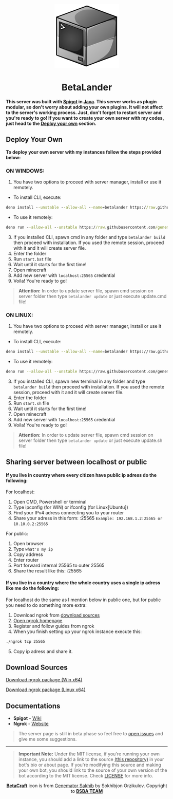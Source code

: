 <p align="center"><a href="https://t.me/bsba_group"><img src="assets/repo/betacraft.png" width="200" height="200"></a><h1 align="center">BetaLander</h1></p>

**This server was built with [Spigot](https://www.spigotmc.org/) in [Java](https://www.java.com/en/). This server works as plugin modular, so don't worry about adding your own plugins. It will not affect to the server's working process. Just, don't forget to restart server and you're ready to go!
If you want to create your own server with my codes, just head to the [Deploy your own](#deploy-your-own) section.**
 
## Deploy Your Own
**To deploy your own server with my instances follow the steps provided below:**

### ON WINDOWS:

1. You have two options to proceed with server manager, install or use it remotely.
- To install CLI, execute:
```cmd
deno install --unstable --allow-all --name=betalander https://raw.githubusercontent.com/genemators/betalander/master/mod.ts
```
- To use it remotely:
```cmd
deno run --allow-all --unstable https://raw.githubusercontent.com/genemators/betalander/master/mod.ts build
```
3. If you installed CLI, spawn cmd in any folder and type `betalander build` then proceed with installation. 
If you used the remote session, proceed with it and it will create server file.
4. Enter the folder
5. Run `start.bat` file
6. Wait until it starts for the first time!
7. Open minecraft
8. Add new server with `localhost:25565` credential
9. Voila! You're ready to go!

> **Attention:** In order to update server file, spawn cmd session on server folder then type `betalander update` or
> just execute update.cmd file!

### ON LINUX:

1. You have two options to proceed with server manager, install or use it remotely.
- To install CLI, execute:
```bash
deno install --unstable --allow-all --name=betalander https://raw.githubusercontent.com/genemators/betalander/master/mod.ts
```
- To use it remotely:
```bash
deno run --allow-all --unstable https://raw.githubusercontent.com/genemators/betalander/master/mod.ts build
```
3. If you installed CLI, spawn new terminal in any folder and type `betalander build` then proceed with installation. 
If you used the remote session, proceed with it and it will create server file.
4. Enter the folder
5. Run `start.sh` file
6. Wait until it starts for the first time!
7. Open minecraft
8. Add new server with `localhost:25565` credential
9. Voila! You're ready to go!

> **Attention:** In order to update server file, spawn cmd session on server folder then type `betalander update` or
> just execute update.sh file!

## Sharing server between localhost or public

#### If you live in country where every citizen have public ip adress do the following:

For localhost:
1. Open CMD, Powershell or terminal
2. Type ipconfig (for WIN) or ifconfig (for Linux[Ubuntu])
3. Find your IPv4 adress connecting you to your router
4. Share your adress in this form: <ip>:25565
`Example: 192.168.1.2:25565 or 10.10.0.2:25565`

For public:
1. Open browser
2. Type `what's my ip`
3. Copy address
4. Enter router
5. Port forward internal 25565 to outer 25565
4. Share the result like this: <ip>:25565

#### If you live in a country where the whole country uses a single ip adress like me do the following:

For localhost do the same as I mention below in public one, but for public you need to do something more extra:
1. Download ngrok from [download sources](#download-sources)
2. <a href="https://ngrok.com/">Open ngrok homepage</a>
3. Register and follow guides from ngrok
4. When you finish setting up your ngrok instance execute this:
```cmd
./ngrok tcp 25565
```
5. Copy ip adress and share it.

## Download Sources

<a href="https://bin.equinox.io/c/4VmDzA7iaHb/ngrok-stable-windows-amd64.zip">Download ngrok package (Win x64)</a>

<a href="https://bin.equinox.io/c/4VmDzA7iaHb/ngrok-stable-linux-amd64.zip">Download ngrok package (Linux x64)</a>



## Documentations
* **Spigot** - [Wiki](https://www.spigotmc.org/wiki/spigot/)
* **Ngrok** - [Website](https://ngrok.com/docs)

> The server page is still in beta phase so feel free to [open issues](https://github.com/genemtors/betalander/issues/new) and give me some suggestions.
---

> **Important Note:** Under the MIT license, if you're running your own instance, you should add a link to the source [(this repository)](https://github.com/genemators/betalander) in your bot's bio or about page. If you're modifying this source and making your own bot, you should link to the source of your own version of the bot according to the MIT license. Check [LICENSE](LICENSE) for more info.

<p align="center">
    <a href="https://bsba.uz"><b>BetaCraft</b></a> icon is from <a href="https://t.me/genemator/">Genemator Sakhib</a> by Sokhibjon Orzikulov. Copyright to <a href="https://bsba.uz/genemator"><b>BSBA TEAM</b></a>
</p>
